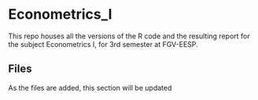 # Econometrics_I
This repo houses all the versions of the R code and the resulting report for the subject Econometrics I, for 3rd semester at FGV-EESP.

## Files

As the files are added, this section will be updated
